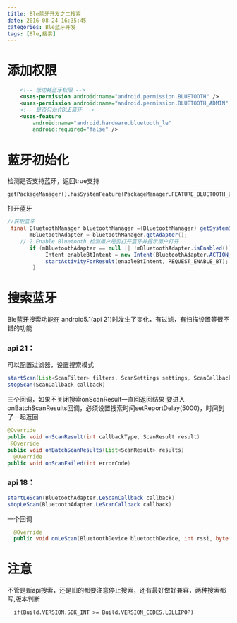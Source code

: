 ```yaml
---
title: Ble蓝牙开发之二搜索
date: 2016-08-24 16:35:45
categories: Ble蓝牙开发
tags: [Ble,搜索]
---
```

# 添加权限
```xml
	<!-- 低功耗蓝牙权限 -->
    <uses-permission android:name="android.permission.BLUETOOTH" />
    <uses-permission android:name="android.permission.BLUETOOTH_ADMIN" />
	<!-- 是否只允许BLE蓝牙 -->
    <uses-feature
        android:name="android.hardware.bluetooth_le"
        android:required="false" />
```

# 蓝牙初始化
检测是否支持蓝牙，返回true支持
```
getPackageManager().hasSystemFeature(PackageManager.FEATURE_BLUETOOTH_LE)
```
打开蓝牙
```java
//获取蓝牙
 final BluetoothManager bluetoothManager =(BluetoothManager) getSystemService(Context.BLUETOOTH_SERVICE);
       mBluetoothAdapter = bluetoothManager.getAdapter();
    // 2.Enable Bluetooth 检测用户是否打开蓝牙并提示用户打开
	   if (mBluetoothAdapter == null || !mBluetoothAdapter.isEnabled()) {	
			Intent enableBtIntent = new Intent(BluetoothAdapter.ACTION_REQUEST_ENABLE);
			startActivityForResult(enableBtIntent, REQUEST_ENABLE_BT);
	    }
```
# 搜索蓝牙
Ble蓝牙搜索功能在 android5.1(api 21)时发生了变化，有过滤，有扫描设置等很不错的功能
### api 21：
可以配置过滤器，设置搜索模式

```java
startScan(List<ScanFilter> filters, ScanSettings settings, ScanCallback callback)
stopScan(ScanCallback callback)
```

三个回调，如果不关闭搜索onScanResult一直回返回结果
要进入onBatchScanResults回调，必须设置搜索时间setReportDelay(5000)，时间到了一起返回

```java
@Override
public void onScanResult(int callbackType, ScanResult result)
 @Override
public void onBatchScanResults(List<ScanResult> results)
  @Override
public void onScanFailed(int errorCode) 
```

### api 18：

```java
startLeScan(BluetoothAdapter.LeScanCallback callback)
stopLeScan(BluetoothAdapter.LeScanCallback callback)
```

一个回调
```java
  @Override
  public void onLeScan(BluetoothDevice bluetoothDevice, int rssi, byte[] bytes)
```
# 注意

不管是新api搜索，还是旧的都要注意停止搜索，还有最好做好兼容，两种搜索都写,版本判断
```
  if(Build.VERSION.SDK_INT >= Build.VERSION_CODES.LOLLIPOP)
``` 